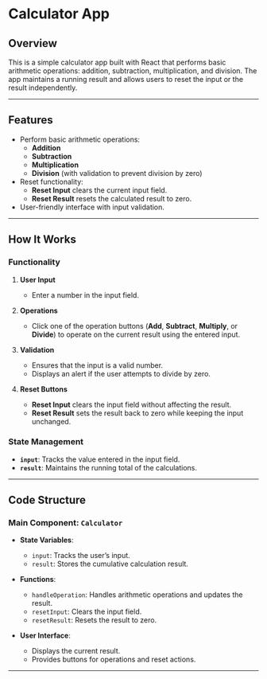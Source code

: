 # Calculator App

## Overview

This is a simple calculator app built with React that performs basic arithmetic operations: addition, subtraction, multiplication, and division. The app maintains a running result and allows users to reset the input or the result independently.

---

## Features

- Perform basic arithmetic operations:  
  - **Addition**  
  - **Subtraction**  
  - **Multiplication**  
  - **Division** (with validation to prevent division by zero)
- Reset functionality:  
  - **Reset Input** clears the current input field.  
  - **Reset Result** resets the calculated result to zero.  
- User-friendly interface with input validation.

---

## How It Works

### Functionality

1. **User Input**  
   - Enter a number in the input field.  

2. **Operations**  
   - Click one of the operation buttons (**Add**, **Subtract**, **Multiply**, or **Divide**) to operate on the current result using the entered input.  

3. **Validation**  
   - Ensures that the input is a valid number.  
   - Displays an alert if the user attempts to divide by zero.  

4. **Reset Buttons**  
   - **Reset Input** clears the input field without affecting the result.  
   - **Reset Result** sets the result back to zero while keeping the input unchanged.  

### State Management

- **`input`**: Tracks the value entered in the input field.  
- **`result`**: Maintains the running total of the calculations.

---

## Code Structure

### Main Component: `Calculator`
- **State Variables**:  
  - `input`: Tracks the user’s input.  
  - `result`: Stores the cumulative calculation result.  

- **Functions**:  
  - `handleOperation`: Handles arithmetic operations and updates the result.  
  - `resetInput`: Clears the input field.  
  - `resetResult`: Resets the result to zero.

- **User Interface**:  
  - Displays the current result.  
  - Provides buttons for operations and reset actions.

---
